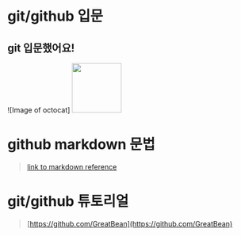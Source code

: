 # git/github 입문
## git 입문했어요!
![Image of octocat]
<img src="https://octodex.github.com/images/welcometocat.png" height="100">


# github markdown 문법
>[link to markdown reference](https://guides.github.com/features/mastering-markdown/)



 
# git/github 튜토리얼
>[https://github.com/GreatBean](https://github.com/GreatBean)

